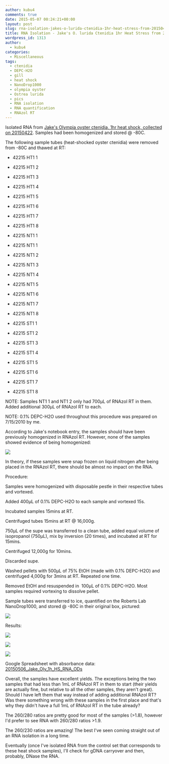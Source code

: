 ```yaml
---
author: kubu4
comments: true
date: 2015-05-07 00:24:21+00:00
layout: post
slug: rna-isolation-jakes-o-lurida-ctenidia-1hr-heat-stress-from-20150422
title: RNA Isolation - Jake's O. lurida Ctenidia 1hr Heat Stress from 20150422
wordpress_id: 1313
author:
  - kubu4
categories:
  - Miscellaneous
tags:
  - ctenidia
  - DEPC-H2O
  - gill
  - heat shock
  - NanoDrop1000
  - olympia oyster
  - Ostrea lurida
  - pics
  - RNA isolation
  - RNA quantification
  - RNAzol RT
---
```


Isolated RNA from [Jake's Olympia oyster ctenidia, 1hr heat shock, collected on 20150422](https://heareresearch.blogspot.com/2015/04/4-22-2015-heatmechanical-shock.html). Samples had been homogenized and stored @ -80C.

The following sample tubes (heat-shocked oyster ctenidia) were removed from -80C and thawed at RT:




    
  * 42215 HT1 1

    
  * 42215 HT1 2

    
  * 42215 HT1 3

    
  * 42215 HT1 4

    
  * 42215 HT1 5

    
  * 42215 HT1 6

    
  * 42215 HT1 7

    
  * 42215 HT1 8

    
  * 42215 NT1 1

    
  * 42215 NT1 1

    
  * 42215 NT1 2

    
  * 42215 NT1 3

    
  * 42215 NT1 4

    
  * 42215 NT1 5

    
  * 42215 NT1 6

    
  * 42215 NT1 7

    
  * 42215 NT1 8

    
  * 42215 ST1 1

    
  * 42215 ST1 2

    
  * 42215 ST1 3

    
  * 42215 ST1 4

    
  * 42215 ST1 5

    
  * 42215 ST1 6

    
  * 42215 ST1 7

    
  * 42215 ST1 8



NOTE: Samples NT1 1 and NT1 2 only had 700μL of RNAzol RT in them. Added additional 300μL of RNAzol RT to each.

NOTE: 0.1% DEPC-H2O used throughout this procedure was prepared on 7/15/2010 by me.

According to Jake's notebook entry, the samples should have been previously homogenized in RNAzol RT. However, none of the samples showed evidence of being homogenized:

[![](https://eagle.fish.washington.edu/Arabidopsis/Pics/20150506_Oly_tissue_RNAzol.JPG)](http://eagle.fish.washington.edu/Arabidopsis/Pics/20150506_Oly_tissue_RNAzol.JPG)



In theory, if these samples were snap frozen on liquid nitrogen after being placed in the RNAzol RT, there should be almost no impact on the RNA.



Procedure:

Samples were homogenized with disposable pestle in their respective tubes and vortexed.

Added 400μL of 0.1% DEPC-H2O to each sample and vortexed 15s.

Incubated samples 15mins at RT.

Centrifuged tubes 15mins at RT @ 16,000g.

750μL of the supe was transferred to a clean tube, added equal volume of isopropanol (750μL), mix by inversion (20 times), and incubated at RT for 15mins.

Centrifuged 12,000g for 10mins.

Discarded supe.

Washed pellets with 500μL of 75% EtOH (made with 0.1% DEPC-H2O) and centrifuged 4,000g for 3mins at RT. Repeated one time.

Removed EtOH and resuspended in  100μL of 0.1% DEPC-H2O. Most samples required vortexing to dissolve pellet.

Sample tubes were transferred to ice, quantified on the Roberts Lab NanoDrop1000, and stored @ -80C in their original box, pictured:

[![](https://eagle.fish.washington.edu/Arabidopsis/Pics/20150506_Jake_Oly_RNA_box.JPG)](http://eagle.fish.washington.edu/Arabidopsis/Pics/20150506_Jake_Oly_RNA_box.JPG)



Results:

[![](https://eagle.fish.washington.edu/Arabidopsis/20150506_Jake_Oly_1h_HS_RNA_ODs.JPG)](http://eagle.fish.washington.edu/Arabidopsis/20150506_Jake_Oly_1h_HS_RNA_ODs.JPG)

[![](https://eagle.fish.washington.edu/Arabidopsis/20150506_Jake_Oly_1h_HS_RNA_plots-01.JPG)](http://eagle.fish.washington.edu/Arabidopsis/20150506_Jake_Oly_1h_HS_RNA_plots-01.JPG)

[![](https://eagle.fish.washington.edu/Arabidopsis/20150506_Jake_Oly_1h_HS_RNA_plots-02.JPG)](http://eagle.fish.washington.edu/Arabidopsis/20150506_Jake_Oly_1h_HS_RNA_plots-02.JPG)



Google Spreadsheet with absorbance data: [20150506_Jake_Oly_1h_HS_RNA_ODs](httpss://docs.google.com/spreadsheets/d/1CKiWYWQjlAFirI2pyLZEhCx3UJIV_hAuUDM8FSi1cA4/edit?usp=sharing)

Overall, the samples have excellent yields. The exceptions being the two samples that had less than 1mL of RNAzol RT in them to start (their yields are actually fine, but relative to all the other samples, they aren't great). Should I have left them that way instead of adding additional RNAzol RT? Was there something wrong with these samples in the first place and that's why they didn't have a full 1mL of RNAzol RT in the tube already?

The 260/280 ratios are pretty good for most of the samples (>1.8), however I'd prefer to see RNA with 260/280 ratios >1.9.

The 260/230 ratios are amazing! The best I've seen coming straight out of an RNA isolation in a long time.

Eventually (once I've isolated RNA from the control set that corresponds to these heat shock samples), I'll check for gDNA carryover and then, probably, DNase the RNA.
